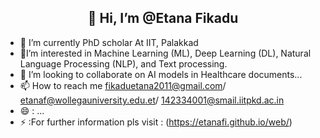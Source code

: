 <h2><center> 👋 Hi, I’m @Etana Fikadu</center></h2>

- 👀  I’m currently PhD scholar At IIT, Palakkad 
- 🌱I’m interested in Machine Learning (ML), Deep Learning (DL), Natural Language Processing (NLP), and Text processing.
- 💞️ I’m looking to collaborate on AI models in Healthcare documents...
- 📫 How to reach me fikaduetana2011@gmail.com/ etanaf@wollegauniversity.edu.et/ 142334001@smail.iitpkd.ac.in
- 😄  : ...
- ⚡  :For further information pls visit  : (https://etanafi.github.io/web/) 
<!---
Etanafik/Etanafik is a ✨ special ✨ repository because its `README.md` (this file) appears on your GitHub profile.
You can click the Preview link to take a look at your changes.
--->
 
